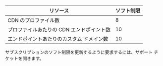 
| リソース | ソフト制限 |
| --- | --- |
| CDN のプロファイル数 |8 |
| プロファイルあたりの CDN エンドポイント数 |10 |
| エンドポイントあたりのカスタム ドメイン数 |10 |

サブスクリプションのソフト制限を更新するように要求するには、サポート チケットを開きます。

<!---HONumber=AcomDC_0824_2016-->